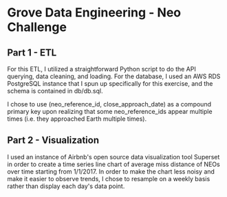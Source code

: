 # Grove Data Engineering - Neo Challenge

## Part 1 - ETL

For this ETL, I utilized a straightforward Python script to do the API querying, data cleaning, and loading. For the database, I used an AWS RDS PostgreSQL instance that I spun up specifically for this exercise, and the schema is contained in db/db.sql.

I chose to use (neo_reference_id, close_approach_date) as a compound primary key upon realizing that some neo_reference_ids appear multiple times (i.e. they approached Earth multiple times).

## Part 2 - Visualization

I used an instance of Airbnb's open source data visualization tool Superset in order to create a time series line chart of average miss distance of NEOs over time starting from 1/1/2017. In order to make the chart less noisy and make it easier to observe trends, I chose to resample on a weekly basis rather than display each day's data point.
